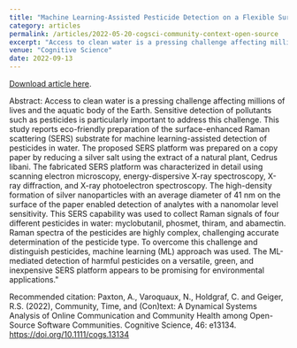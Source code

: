 ```yaml
---
title: "Machine Learning-Assisted Pesticide Detection on a Flexible Surface-Enhanced Raman Scattering Substrate Prepared by Silver Nanoparticles"
category: articles
permalink: /articles/2022-05-20-cogsci-community-context-open-source
excerpt: "Access to clean water is a pressing challenge affecting millions of lives and the aquatic body of the Earth. Sensitive detection of pollutants such as pesticides is particularly important to address this challenge. This study reports eco-friendly preparation of the surface-enhanced Raman scattering (SERS) substrate for machine learning-assisted detection of pesticides in water. The proposed SERS platform was prepared on a copy paper by reducing a silver salt using the extract of a natural plant, Cedrus libani. The fabricated SERS platform was characterized in detail using scanning electron microscopy, energy-dispersive X-ray spectroscopy, X-ray diffraction, and X-ray photoelectron spectroscopy. The high-density formation of silver nanoparticles with an average diameter of 41 nm on the surface of the paper enabled detection of analytes with a nanomolar level sensitivity. This SERS capability was used to collect Raman signals of four different pesticides in water: myclobutanil, phosmet, thiram, and abamectin. Raman spectra of the pesticides are highly complex, challenging accurate determination of the pesticide type. To overcome this challenge and distinguish pesticides, machine learning (ML) approach was used. The ML-mediated detection of harmful pesticides on a versatile, green, and inexpensive SERS platform appears to be promising for environmental applications."
venue: "Cognitive Science"
date: 2022-09-13
---
```


<a href="https://doi.org/10.1021/acsanm.2c02897">Download article here</a>.

Abstract: Access to clean water is a pressing challenge affecting millions of lives and the aquatic body of the Earth. Sensitive detection of pollutants such as pesticides is particularly important to address this challenge. This study reports eco-friendly preparation of the surface-enhanced Raman scattering (SERS) substrate for machine learning-assisted detection of pesticides in water. The proposed SERS platform was prepared on a copy paper by reducing a silver salt using the extract of a natural plant, Cedrus libani. The fabricated SERS platform was characterized in detail using scanning electron microscopy, energy-dispersive X-ray spectroscopy, X-ray diffraction, and X-ray photoelectron spectroscopy. The high-density formation of silver nanoparticles with an average diameter of 41 nm on the surface of the paper enabled detection of analytes with a nanomolar level sensitivity. This SERS capability was used to collect Raman signals of four different pesticides in water: myclobutanil, phosmet, thiram, and abamectin. Raman spectra of the pesticides are highly complex, challenging accurate determination of the pesticide type. To overcome this challenge and distinguish pesticides, machine learning (ML) approach was used. The ML-mediated detection of harmful pesticides on a versatile, green, and inexpensive SERS platform appears to be promising for environmental applications."

Recommended citation: Paxton, A., Varoquaux, N., Holdgraf, C. and Geiger, R.S. (2022), Community, Time, and (Con)text: A Dynamical Systems Analysis of Online Communication and Community Health among Open-Source Software Communities. Cognitive Science, 46: e13134. https://doi.org/10.1111/cogs.13134
